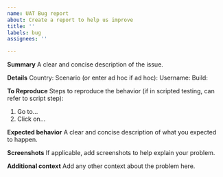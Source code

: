 ```yaml
---
name: UAT Bug report
about: Create a report to help us improve
title: ''
labels: bug
assignees: ''

---
```


**Summary**
A clear and concise description of the issue.

**Details**
Country: 
Scenario (or enter ad hoc if ad hoc): 
Username: 
Build: 

**To Reproduce**
Steps to reproduce the behavior (if in scripted testing, can refer to script step):
1. Go to… 
2. Click on… 

**Expected behavior**
A clear and concise description of what you expected to happen.

**Screenshots**
If applicable, add screenshots to help explain your problem.

**Additional context**
Add any other context about the problem here.

